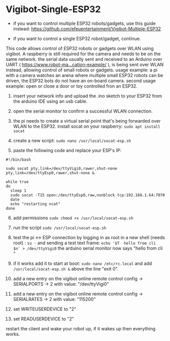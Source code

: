 # Vigibot-Single-ESP32

- if you want to control multiple ESP32 robots/gadgets, use this guide instead:
https://github.com/efeuentertainment/Vigibot-Multiple-ESP32

- if you want to control a single ESP32 robot/gadget, continue.

This code allows control of ESP32 robots or gadgets over WLAN using vigibot.
A raspberry is still required for the camera and needs to be on the same network. the serial data usually sent and received to an Arduino over UART ( https://www.robot-ma...cation-example/ ), is being sent over WLAN instead, allowing control of small robots or gadgets.
usage example: a pi with a camera watches an arena where multiple small ESP32 robots can be driven, the ESP32 bots do not have an on-board camera.
second usage example: open or close a door or toy controlled fron an ESP32.

1) insert your network info and upload the .ino sketch to your ESP32 from the arduino IDE using an usb cable.

2) open the serial monitor to confirm a successful WLAN connection.

3) the pi needs to create a virtual serial point that's being forwarded over WLAN to the ESP32. install socat on your raspberry:
`sudo apt install socat`

4) create a new script:
`sudo nano /usr/local/socat-esp.sh`

5) paste the following code and replace your ESP's IP:
```
#!/bin/bash

sudo socat pty,link=/dev/ttyVigi0,rawer,shut-none pty,link=/dev/ttyEsp0,rawer,shut-none &

while true
do
  sleep 1
  sudo socat -T15 open:/dev/ttyEsp0,raw,nonblock tcp:192.168.1.64:7070
  date
  echo "restarting ncat"
done
```

6) add permissions
`sudo chmod +x /usr/local/socat-esp.sh`

7) run the script
`sudo /usr/local/socat-esp.sh`

8) test the pi <-> ESP connection by logging in as root in a new shell (needs root) :
`su -`
and sending a test text frame:
`echo '$T  hello from cli       $n' > /dev/ttyVigi0`
the arduino serial monitor now says "hello from cli "

9) if it works add it to start at boot:
`sudo nano /etc/rc.local`
and add
`/usr/local/socat-esp.sh &`
above the line "exit 0".

10) add a new entry on the vigibot online remote control config -> SERIALPORTS -> 2 with value: "/dev/ttyVigi0"

11) add a new entry on the vigibot online remote control config -> SERIALRATES -> 2 with value: "115200"

12) set WRITEUSERDEVICE to "2"

13) set READUSERDEVICE to "2"

restart the client and wake your robot up, if it wakes up then everything works.
